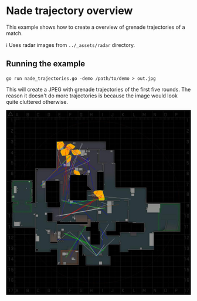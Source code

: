 # Nade trajectory overview

This example shows how to create a overview of grenade trajectories of a match.

:information_source: Uses radar images from `../_assets/radar` directory.

## Running the example

`go run nade_trajectories.go -demo /path/to/demo > out.jpg`

This will create a JPEG with grenade trajectories of the first five rounds. The reason it doesn't do more trajectories is because the image would look quite cluttered otherwise.

![Resulting map overview with trajectories](https://raw.githubusercontent.com/markus-wa/demoinfocs-golang/master/examples/nade-trajectories/nade_trajectories.jpg)
